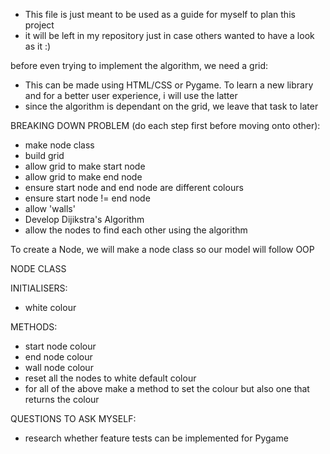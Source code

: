 - This file is just meant to be used as a guide for myself to plan this project
- it will be left in my repository just in case others wanted to have a look as it :)

before even trying to implement the algorithm, we need a grid:
- This can be made using HTML/CSS or Pygame. To learn a new library and for a better user experience, i will use the latter
- since the algorithm is dependant on the grid, we leave that task to later



BREAKING DOWN PROBLEM (do each step first before moving onto other):
- make node class
- build grid
- allow grid to make start node
- allow grid to make end node 
- ensure start node and end node are different colours
- ensure start node != end node
- allow 'walls'
- Develop Dijikstra's Algorithm
- allow the nodes to find each other using the algorithm




To create a Node, we will make a node class so our model will follow OOP

NODE CLASS

INITIALISERS:
- white colour



METHODS:
- start node colour
- end node colour
- wall node colour
- reset all the nodes to white default colour
- for all of the above make a method to set the colour but also one that returns the colour


QUESTIONS TO ASK MYSELF:
- research whether feature tests can be implemented for Pygame







